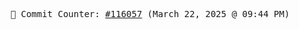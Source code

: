 <p align="center">
    <samp>
        📮 Commit Counter: <a href="https://github.com/Javascript-void0/Javascript-void0/commits/main">#116057</a> (March 22, 2025 @ 09:44 PM)
    </samp>
</p>